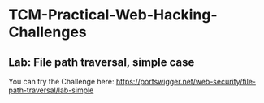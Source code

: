 # TCM-Practical-Web-Hacking-Challenges

## Lab: File path traversal, simple case

You can try the Challenge here:
https://portswigger.net/web-security/file-path-traversal/lab-simple
